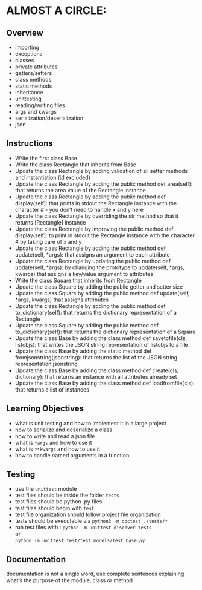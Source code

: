 # ALMOST A CIRCLE: 

## Overview

- importing
- exceptions
- classes
- private attributes
- getters/setters
- class methods
- static methods
- inheritance
- unittesting
- reading/writing files
- args and kwargs
- serialization/deserialization
- json

## Instructions

- Write the first class Base
- Write the class Rectangle that inherits from Base
- Update the class Rectangle by adding validation of all setter methods and instantiation (id excluded)
- Update the class Rectangle by adding the public method def area(self): that returns the area value of the Rectangle instance
- Update the class Rectangle by adding the public method def display(self): that prints in stdout the Rectangle instance with the character # - you don’t need to handle x and y here
- Update the class Rectangle by overriding the str method so that it returns [Rectangle] instance
- Update the class Rectangle by improving the public method def display(self): to print in stdout the Rectangle instance with the character # by taking care of x and y
- Update the class Rectangle by adding the public method def update(self, \*args): that assigns an argument to each attribute
- Update the class Rectangle by updating the public method def update(self, \*args): by changing the prototype to update(self, \*args, kwargs) that assigns a key/value argument to attributes
- Write the class Square that inherits from Rectangle
- Update the class Square by adding the public getter and setter size
- Update the class Square by adding the public method def update(self, \*args, kwargs) that assigns attributes
- Update the class Rectangle by adding the public method def to_dictionary(self): that returns the dictionary representation of a Rectangle
- Update the class Square by adding the public method def to_dictionary(self): that returns the dictionary representation of a Square
- Update the class Base by adding the class method def savetofile(cls, listobjs): that writes the JSON string representation of listobjs to a file
- Update the class Base by adding the static method def fromjsonstring(jsonstring): that returns the list of the JSON string representation jsonstring
- Update the class Base by adding the class method def create(cls, dictionary): that returns an instance with all attributes already set
- Update the class Base by adding the class method def loadfromfile(cls): that returns a list of instances

## Learning Objectives

- what is unit testing and how to implement it in a large project
- how to serialize and deserialize a class
- how to write and read a json file
- what is `*args` and how to use it
- what is `**kwargs` and how to use it
- how to handle named arguments in a function

## Testing

- use the `unittest` module
- test files should be inside the folder `tests`
- test files should be python .py files 
- test files should begin with `test_`
- test file organization should follow project file organization
- tests should be executable via `python3 -m doctest ./tests/*`
- run test files with :
	`python -m unittest discover tests`\
	or\
	`python -m unittest test/test_models/test_base.py`

## Documentation

documentation is not a single word, use complete sentences explaining what’s the purpose of the module, class or method
